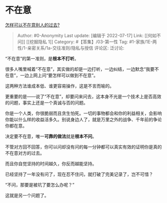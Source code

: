 # 不在意
[怎样可以不在意别人的过去?](https://www.zhihu.com/question/381803581/answer/2578987151)

> Author: #0-Anonymity
> Last update: [编辑于 2022-07-17]
> Link: [[何如不问]] [[挖掘隐私 1]]
> Category: #【答集】/03-第一性
> Tag: #1-家族/1E-两性/1-亲密关系/1a-交往准则/隐私与授信
> 评论区:
> 泛讨论:

“不在意”的第一准则，是**根本不打听**。

很多人嘴里喊着“不在意”，其实做的却是一边打听，一边纠结，一边默念“我要不在意”，一边上网上问“要怎样可以做到不在意”。

这两种方法谁成本低、谁更容易操作，这是不言而喻的。

更重要的是——说了“不在意”，却要问来问去，这本身不光是一个技术上是否高效的问题，事实上还是一个真诚与否的问题。

你是一个人类，你很脆弱而且贪生怕死。一切的事物都会和你的利益相关，会影响你能以什么样的收益活多久。别说身边人了，就是万里之外的战争、千年前的争论你都在意。

决定要不在意，唯一**可靠的做法**就是**根本不问**。

不管对方回不回答，你可以问却没有问的每一分钟都可以真实有效的证明你是真的不在意对方的过去。

而且你自觉坚持的时间越久，你反而越能坚持。

已经坚持了一年没有问了，现在忍不住问，就打破了完美记录了，岂不可惜？

“不问，那要是被坑了要怎么办呢？”

这就是另一个问题了。
